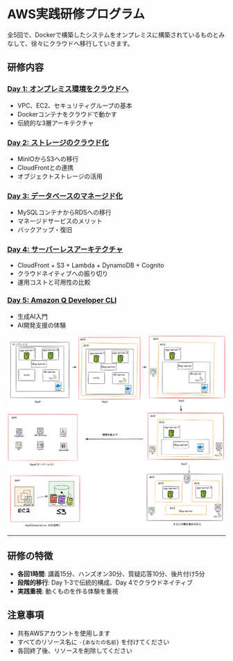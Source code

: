 # AWS実践研修プログラム

全5回で、Dockerで構築したシステムをオンプレミスに構築されているものとみなして、徐々にクラウドへ移行していきます。

## 研修内容

### [Day 1: オンプレミス環境をクラウドへ](./day1/)
- VPC、EC2、セキュリティグループの基本
- Dockerコンテナをクラウドで動かす
- 伝統的な3層アーキテクチャ

### [Day 2: ストレージのクラウド化](./day2/)
- MinIOからS3への移行
- CloudFrontとの連携
- オブジェクトストレージの活用

### [Day 3: データベースのマネージド化](./day3/)
- MySQLコンテナからRDSへの移行
- マネージドサービスのメリット
- バックアップ・復旧

### [Day 4: サーバーレスアーキテクチャ](./day4/)
- CloudFront + S3 + Lambda + DynamoDB + Cognito
- クラウドネイティブへの振り切り
- 運用コストと可用性の比較

### [Day 5: Amazon Q Developer CLI](./day5/)
- 生成AI入門
- AI開発支援の体験

![](images/course-overview.png)

---

## 研修の特徴

- **各回1時間**: 講義15分、ハンズオン30分、質疑応答10分、後片付け5分
- **段階的移行**: Day 1-3で伝統的構成、Day 4でクラウドネイティブ
- **実践重視**: 動くものを作る体験を重視

## 注意事項

- 共有AWSアカウントを使用します
- すべてのリソース名に `-{あなたの名前}` を付けてください
- 各回終了後、リソースを削除してください
